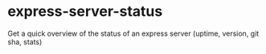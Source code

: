 # express-server-status
Get a quick overview of the status of an express server (uptime, version, git sha, stats)
